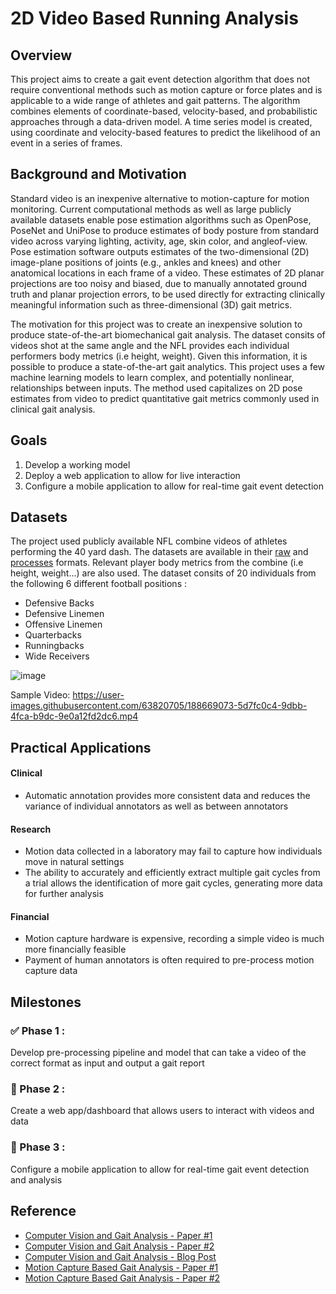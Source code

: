 # 2D Video Based Running Analysis 

## Overview

This project aims to create a gait event detection algorithm that does not require conventional methods such as motion capture or force plates and is applicable to a wide range of athletes and gait patterns. The algorithm combines elements of coordinate-based, velocity-based, and probabilistic approaches through a data-driven
model. A time series model is created, using coordinate and velocity-based features to predict
the likelihood of an event in a series of frames. 


## Background and Motivation

Standard video is an inexpenive alternative to motion-capture for motion monitoring.  Current computational methods as well as large publicly available datasets enable pose estimation algorithms such as OpenPose, PoseNet and UniPose to produce estimates of body posture from standard video across varying lighting, activity, age, skin color, and angleof-view.  Pose estimation software outputs estimates of the two-dimensional (2D) image-plane positions of joints (e.g., ankles and knees) and other anatomical locations in each frame of a video. These estimates of 2D planar projections are too noisy and biased, due to manually annotated ground truth and planar projection errors, to be used directly for extracting clinically meaningful information such as three-dimensional (3D) gait metrics.

The motivation for this project was to create an inexpensive solution to produce state-of-the-art biomechanical gait analysis. The dataset consits of videos shot at the same angle and the NFL provides each individual performers body metrics (i.e height, weight). Given this information, it is possible to produce a state-of-the-art gait analytics.  This project uses a few machine learning models to learn complex, and potentially nonlinear, relationships between inputs.  The method used capitalizes on 2D pose estimates from video to predict quantitative gait metrics commonly used in clinical gait analysis.

## Goals

1. Develop a working model
2. Deploy a web application to allow for live interaction
3. Configure a mobile application to allow for real-time gait event detection

## Datasets

The project used publicly available NFL combine videos of athletes performing the 40 yard dash. The datasets are available in their [raw](https://drive.google.com/drive/folders/15UjFBfslOEZuyPIMUAsSGkER2M6ijU5D?usp=sharing) and [processes](https://drive.google.com/drive/folders/1aMwJaAWk4UOqKriprPE-glR-ie6KSkDb?usp=sharing) formats. Relevant player body metrics from the combine (i.e height, weight...) are also used. The dataset consits of 20 individuals from the following 6 different football positions :

- Defensive Backs
- Defensive Linemen
- Offensive Linemen
- Quarterbacks
- Runningbacks
- Wide Receivers

![image](https://user-images.githubusercontent.com/63820705/188670279-756403b2-7d65-4ef3-a450-0d80be916606.png)

Sample Video:
https://user-images.githubusercontent.com/63820705/188669073-5d7fc0c4-9dbb-4fca-b9dc-9e0a12fd2dc6.mp4

## Practical Applications

#### Clinical
  - Automatic annotation provides more consistent data and reduces the variance of individual annotators as well as between annotators
  
#### Research
  - Motion data collected in a laboratory may fail to capture how individuals move in natural settings
  - The ability to accurately and efficiently extract multiple gait cycles from a trial allows the identification of more gait cycles, generating more data for further analysis
  
#### Financial
  - Motion capture hardware is expensive, recording a simple video is much more financially feasible
  - Payment of human annotators is often required to pre-process motion capture data
  

## Milestones

### :white_check_mark: Phase 1 :
Develop pre-processing pipeline and model that can take a video of the correct format as input and output a gait report

### :white_square_button: Phase 2 :
Create a web app/dashboard that allows users to interact with videos and data

### :white_square_button: Phase 3 : 
Configure a mobile application to allow for real-time gait event detection and analysis


## Reference

- [Computer Vision and Gait Analysis - Paper #1](https://www.researchgate.net/publication/351176461_Human_Gait_Analysis_Using_Machine_Learning_A_Review)
- [Computer Vision and Gait Analysis - Paper #2](https://dl.acm.org/doi/10.1145/3474121)
- [Computer Vision and Gait Analysis - Blog Post](https://towardsdatascience.com/diy-stride-analysis-driven-by-machine-learning-to-compare-the-next-generation-of-running-shoes-1a33ddfcf706)
- [Motion Capture Based Gait Analysis - Paper #1](https://pubmed.ncbi.nlm.nih.gov/31900980/)
- [Motion Capture Based Gait Analysis - Paper #2](https://pubmed.ncbi.nlm.nih.gov/29920155/)
